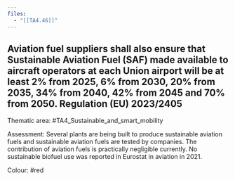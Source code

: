 ```yaml
---
files:
  - "[[TA4.46]]"
---
```

## Aviation fuel suppliers shall also ensure that Sustainable Aviation Fuel (SAF) made available to aircraft operators at each Union airport will be at least 2% from 2025, 6% from 2030, 20% from 2035, 34% from 2040, 42% from 2045 and 70% from 2050. Regulation (EU) 2023/2405

Thematic area: #TA4_Sustainable_and_smart_mobility

Assessment: Several plants are being built to produce sustainable aviation fuels and sustainable aviation fuels are tested by companies. The contribution of aviation fuels is practically negligible currently. No sustainable biofuel use was reported in Eurostat in aviation in 2021.

Colour: #red